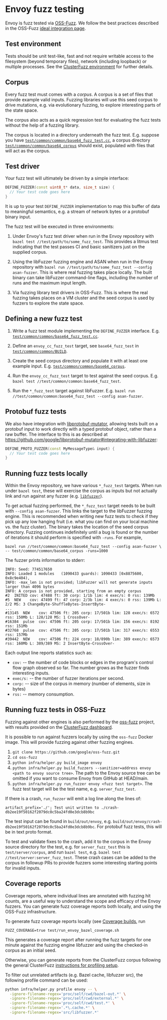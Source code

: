 # Envoy fuzz testing

Envoy is fuzz tested via [OSS-Fuzz](https://github.com/google/oss-fuzz). We follow the best
practices described in the OSS-Fuzz [ideal integration
page](https://github.com/google/oss-fuzz/blob/master/docs/ideal_integration.md).

## Test environment

Tests should be unit test-like, fast and not require writable access to the filesystem (beyond
temporary files), network (including loopback) or multiple processes. See the [ClusterFuzz
environment](https://github.com/google/oss-fuzz/blob/master/docs/fuzzer_environment.md) for further
details.

## Corpus

Every fuzz test must comes with a *corpus*. A corpus is a set of files that provide example valid
inputs. Fuzzing libraries will use this seed corpus to drive mutations, e.g. via evolutionary
fuzzing, to explore interesting parts of the state space.

The corpus also acts as a quick regression test for evaluating the fuzz tests without the help of a
fuzzing library.

The corpus is located in a directory underneath the fuzz test. E.g. suppose you have
[`test/common/common/base64_fuzz_test.cc`](../../test/common/common/base64_fuzz_test.cc), a corpus
directory [`test/common/common/base64_corpus`](../../test/common/common/base64_corpus) should exist,
populated with files that will act as the corpus.

## Test driver

Your fuzz test will ultimately be driven by a simple interface:

```c++
DEFINE_FUZZER(const uint8_t* data, size_t size) {
  // Your test code goes here
}
```

It is up to your test `DEFINE_FUZZER` implementation to map this buffer of data to meaningful
semantics, e.g. a stream of network bytes or a protobuf binary input.

The fuzz test will be executed in three environments:

1. Under Envoy's fuzz test driver when run in the Envoy repository with `bazel test
   //test/path/to/some_fuzz_test`. This provides a litmus test indicating that the test passes CI
   and basic sanitizers just on the supplied corpus.

1. Using the libFuzzer fuzzing engine and ASAN when run in the Envoy repository with `bazel run
   //test/path/to/some_fuzz_test --config asan-fuzzer`. This is where real fuzzing
   takes place locally. The built binary can take libFuzzer command-line flags, including the number
   of runs and the maximum input length.

3. Via fuzzing library test drivers in OSS-Fuzz. This is where the real fuzzing takes places on a VM
   cluster and the seed corpus is used by fuzzers to explore the state space.

## Defining a new fuzz test

1. Write a fuzz test module implementing the `DEFINE_FUZZER` interface. E.g.
   [`test/common/common/base64_fuzz_test.cc`](../../test/common/common/base64_fuzz_test.cc).

2. Define an `envoy_cc_fuzz_test` target, see `base64_fuzz_test` in
   [`test/common/common/BUILD`](../../test/common/common/BUILD).

3. Create the seed corpus directory and populate it with at least one example input. E.g.
   [`test/common/common/base64_corpus`](../../test/common/common/base64_corpus).

4. Run the `envoy_cc_fuzz_test` target to test against the seed corpus. E.g. `bazel test
   //test/common/common:base64_fuzz_test`.

5. Run the `*_fuzz_test` target against libFuzzer. E.g. `bazel run
   //test/common/common:base64_fuzz_test --config asan-fuzzer`.

## Protobuf fuzz tests

We also have integration with [libprotobuf-mutator](https://github.com/google/libprotobuf-mutator),
allowing tests built on a protobuf input to work directly with a typed protobuf object, rather than
a raw buffer. The interface to this is as described at
https://github.com/google/libprotobuf-mutator#integrating-with-libfuzzer:

```c++
DEFINE_PROTO_FUZZER(const MyMessageType& input) {
  // Your test code goes here
}
```

## Running fuzz tests locally

Within the Envoy repository, we have various `*_fuzz_test` targets. When run under `bazel test`,
these will exercise the corpus as inputs but not actually link and run against any fuzzer (e.g.
[`libfuzzer`](https://llvm.org/docs/LibFuzzer.html)).

To get actual fuzzing performed, the `*_fuzz_test` target needs to be built with `--config
asan-fuzzer`. This links the target to the libFuzzer fuzzing engine. This is recommended when
writing new fuzz tests to check if they pick up any low hanging fruit (i.e. what you can find on
your local machine vs. the fuzz cluster). The binary takes the location of the seed corpus
directory. Fuzzing continues indefinitely until a bug is found or the number of iterations it should
perform is specified with `-runs`. For example,

```console
bazel run //test/common/common:base64_fuzz_test --config asan-fuzzer \
-- test/common/common/base64_corpus -runs=1000
```

The fuzzer prints information to stderr:

```
INFO: Seed: 774517650
INFO: Loaded 1 modules   (1090433 guards): 1090433 [0x8875600, 0x8c9e404),
INFO: -max_len is not provided; libFuzzer will not generate inputs larger than 4096 bytes
INFO: A corpus is not provided, starting from an empty corpus
#2	INITED cov: 47488 ft: 30 corp: 1/1b lim: 4 exec/s: 0 rss: 139Mb
#5	NEW    cov: 47499 ft: 47 corp: 2/3b lim: 4 exec/s: 0 rss: 139Mb L: 2/2 MS: 3 ChangeByte-ShuffleBytes-InsertByte-
...
#13145	NEW    cov: 47506 ft: 205 corp: 17/501b lim: 128 exec/s: 6572 rss: 150Mb L: 128/128 MS: 1 CrossOver-
#16384	pulse  cov: 47506 ft: 205 corp: 17/501b lim: 156 exec/s: 8192 rss: 151Mb
#32768	pulse  cov: 47506 ft: 205 corp: 17/501b lim: 317 exec/s: 6553 rss: 157Mb
#39442	NEW    cov: 47506 ft: 224 corp: 18/890b lim: 389 exec/s: 6573 rss: 160Mb L: 389/389 MS: 2 InsertByte-CrossOver-
```

Each output line reports statistics such as:
* `cov:` -- the number of code blocks or edges in the program's control flow graph observed so
  far. The number grows as the fuzzer finds interesting inputs.
* `exec/s:` -- the number of fuzzer iterations per second.
* `corp:` -- size of the corpus in memory (number of elements, size in bytes)
* `rss:` -- memory consumption.


## Running fuzz tests in OSS-Fuzz

Fuzzing against other engines is also performed by the
[oss-fuzz](https://github.com/google/oss-fuzz) project, with results provided on the [ClusterFuzz
dashboard](https://oss-fuzz.com).

It is possible to run against fuzzers locally by using the `oss-fuzz` Docker image. This will
provide fuzzing against other fuzzing engines.

1. `git clone https://github.com/google/oss-fuzz.git`
2. `cd oss-fuzz`
3. `python infra/helper.py build_image envoy`
4. `python infra/helper.py build_fuzzers --sanitizer=address envoy <path to envoy source tree>`. The
   path to the Envoy source tree can be omitted if you want to consume Envoy from GitHub at
   HEAD/main.
5. `python infra/helper.py run_fuzzer envoy <fuzz test target>`. The fuzz test target will be the
   test name, e.g. `server_fuzz_test`.

If there is a crash, `run_fuzzer` will emit a log line along the lines of:

```
artifact_prefix='./'; Test unit written to ./crash-db2ee19f50162f2079dc0c5ba24fd0e3dcb8b9bc
```

The test input can be found in `build/out/envoy`, e.g.
`build/out/envoy/crash-db2ee19f50162f2079dc0c5ba24fd0e3dcb8b9bc`. For protobuf fuzz tests, this will
be in text proto format.

To test and validate fixes to the crash, add it to the corpus in the Envoy source directory for the
test, e.g. for `server_fuzz_test` this is `test/server/corpus`, and run `bazel test`, e.g. `bazel
test //test/server:server_fuzz_test`. These crash cases can be added to the corpus in followup PRs
to provide fuzzers some interesting starting points for invalid inputs.

## Coverage reports

Coverage reports, where individual lines are annotated with fuzzing hit counts, are a useful way to
understand the scope and efficacy of the Envoy fuzzers. You can generate fuzz coverage reports both locally, and using the OSS-Fuzz infrastructure.

To generate fuzz coverage reports locally (see [Coverage builds](bazel/README.md), run
```
FUZZ_COVERAGE=true test/run_envoy_bazel_coverage.sh
```
This generates a coverage report after running the fuzz targets for one minute against the fuzzing engine libfuzzer and using the checked-in corpus as an initial seed.

Otherwise, you can generate reports from the
ClusterFuzz corpus following the general ClusterFuzz [instructions for profiling
setup](https://github.com/google/oss-fuzz/blob/master/docs/code_coverage.md).

To filter out unrelated artifacts (e.g. Bazel cache, libfuzzer src), the following profile command
can be used:

```bash
python infra/helper.py profile envoy -- \
  -ignore-filename-regex='proc/self/cwd/bazel-out.*' \
  -ignore-filename-regex='proc/self/cwd/external.*' \
  -ignore-filename-regex='proc/self/cwd/test.*' \
  -ignore-filename-regex='.*\.cache.*' \
  -ignore-filename-regex='src/libfuzzer.*'
```
